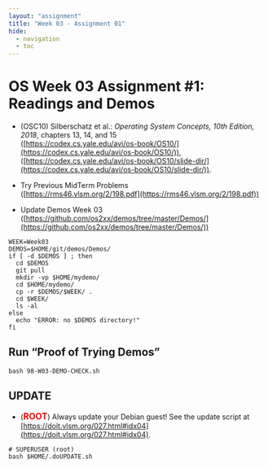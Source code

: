 ```yaml
---
layout: "assignment"
title: "Week 03 - Assignment 01"
hide:
  - navigation
  - toc
---
```


# OS Week 03 Assignment #1: Readings and Demos

- (OSC10) Silberschatz et al.: *Operating System Concepts, 10th Edition, 2018*, chapters 13, 14, and 15  
  ([https://codex.cs.yale.edu/avi/os-book/OS10/](https://codex.cs.yale.edu/avi/os-book/OS10/)),  
  ([https://codex.cs.yale.edu/avi/os-book/OS10/slide-dir/](https://codex.cs.yale.edu/avi/os-book/OS10/slide-dir/)).

- Try Previous MidTerm Problems  
  ([https://rms46.vlsm.org/2/198.pdf](https://rms46.vlsm.org/2/198.pdf))

- Update Demos Week 03  
  ([https://github.com/os2xx/demos/tree/master/Demos/](https://github.com/os2xx/demos/tree/master/Demos/))

```plaintext
WEEK=Week03
DEMOS=$HOME/git/demos/Demos/
if [ -d $DEMOS ] ; then
  cd $DEMOS
  git pull
  mkdir -vp $HOME/mydemo/
  cd $HOME/mydemo/
  cp -r $DEMOS/$WEEK/ .
  cd $WEEK/
  ls -al
else
  echo "ERROR: no $DEMOS directory!"
fi
```

## Run “Proof of Trying Demos”

```plaintext
bash 98-W03-DEMO-CHECK.sh
```

## UPDATE

- (<span style="color:red; font-weight:bold; font-size:larger;">ROOT</span>) Always update your Debian guest! See the update script at  
  [https://doit.vlsm.org/027.html#idx04](https://doit.vlsm.org/027.html#idx04).

```plaintext
# SUPERUSER (root)
bash $HOME/.doUPDATE.sh
```